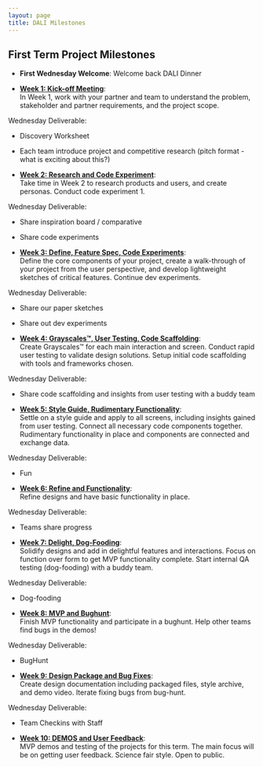```yaml
---
layout: page
title: DALI Milestones
---
```



## First Term Project Milestones

* **First Wednesday Welcome**:
Welcome back DALI Dinner

* [**Week 1: Kick-off Meeting**](week01/):<br>
In Week 1, work with your partner and team to understand the problem, stakeholder and partner requirements, and the project scope.

Wednesday Deliverable:
* Discovery Worksheet
* Each team introduce project and competitive research (pitch format - what is exciting about this?)

* [**Week 2: Research and Code Experiment**](week02/):<br>
Take time in Week 2 to research products and users, and create personas. Conduct code experiment 1. <!--individual //todo @tim-->

Wednesday Deliverable:
* Share inspiration board / comparative
* Share code experiments <!--speed dating style //todo @erica-->

* [**Week 3: Define, Feature Spec, Code Experiments**](week03/):<br>
Define the core components of your project, create a walk-through of your project from the user perspective, and develop lightweight sketches of critical features. Continue dev experiments. <!--team experiment //todo @tim-->

Wednesday Deliverable:
* Share our paper sketches <!-- science fair style -->
* Share out dev experiments

* [**Week 4: Grayscales™, User Testing, Code Scaffolding**](week04/):<br>
Create Grayscales™ for each main interaction and screen. Conduct rapid user testing to validate design solutions. Setup initial code scaffolding with tools and frameworks chosen.

Wednesday Deliverable:
* Share code scaffolding and insights from user testing with a buddy team <!-- with grayscales -->

* [**Week 5: Style Guide, Rudimentary Functionality**](week05/):<br>
Settle on a style guide and apply to all screens, including insights gained from user testing. Connect all necessary code components together. Rudimentary functionality in place and components are connected and exchange data.

Wednesday Deliverable:
* Fun

* [**Week 6: Refine and Functionality**](week06/):<br>
Refine designs and have basic functionality in place.

Wednesday Deliverable:
* Teams share progress <!-- science fair style -->

* [**Week 7: Delight, Dog-Fooding**](week07/):<br>
Solidify designs and add in delightful features and interactions. Focus on function over form to get MVP functionality complete. Start internal QA testing (dog-fooding) with a buddy team.

Wednesday Deliverable:
* Dog-fooding

* [**Week 8: MVP and Bughunt**](week08/):<br>
Finish MVP functionality and participate in a bughunt. Help other teams find bugs in the demos!

Wednesday Deliverable:
* BugHunt

* [**Week 9: Design Package and Bug Fixes**](week09/):<br>
Create design documentation including packaged files, style archive, and demo video. Iterate fixing bugs from bug-hunt.

Wednesday Deliverable:
* Team Checkins with Staff <!-- putting out fires, check presentations -->

* [**Week 10: DEMOS and User Feedback**](week10/):<br>
MVP demos and testing of the projects for this term. The main focus will be on getting user feedback. Science fair style. Open to public.


<!--
## Continuing Term Project Milestones TBD

* **Planning Meeting** (week 1):<br>
  Incorporate feedback and user testing from previous term into a cohesive milestone plan for the term.
  * Everyone: milestone plan, goals

* **User Testing Plan** (week 2):<br>
  Create a testing goal and plan for the term.

* **Implement** (week 3):<br>
  Code, Build, Design.
  * Dev: implement code test framework

* **Test** (week 4):<br>
  Do user testing based on plan.

* **Implement** (week 5):<br>
  Code, Build, Design

* **Test** (week 6):<br>
  Do user testing based on plan. External users.

* **Implement** (week 7):<br>
  Code, Build, Design

* **Bug Hunt** (week 8):<br>
  Finish MVP functionality and participate in a bughunt. Help other teams find bugs in the demos!

* **Design Documentation & Bug Fixing** (week 9):<br>
  Create design documentation such as style guides and demo videos.  Iterate fixing bugs from bughunt.

* **Term Demos and Testing** (week 10):<br>
  MVP demos and testing of the projects for this term. The main focus will be on getting user feedback. Science fair style. Open to public.

  -->
